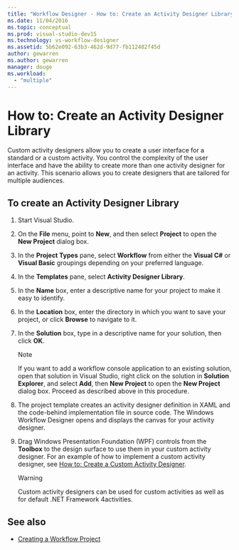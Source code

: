 ```yaml
---
title: "Workflow Designer - How to: Create an Activity Designer Library"
ms.date: 11/04/2016
ms.topic: conceptual
ms.prod: visual-studio-dev15
ms.technology: vs-workflow-designer
ms.assetid: 5b62e092-63b3-462d-9d77-fb112482f45d
author: gewarren
ms.author: gewarren
manager: douge
ms.workload:
  - "multiple"
---
```

# How to: Create an Activity Designer Library
Custom activity designers allow you to create a user interface for a standard or a custom activity. You control the complexity of the user interface and have the ability to create more than one activity designer for an activity. This scenario allows you to create designers that are tailored for multiple audiences.

## To create an Activity Designer Library

1.  Start Visual Studio.

2.  On the **File** menu, point to **New**, and then select **Project** to open the **New Project** dialog box.

3.  In the **Project Types** pane, select **Workflow** from either the **Visual C#** or **Visual Basic** groupings depending on your preferred language.

4.  In the **Templates** pane, select **Activity Designer Library**.

5.  In the **Name** box, enter a descriptive name for your project to make it easy to identify.

6.  In the **Location** box, enter the directory in which you want to save your project, or click **Browse** to navigate to it.

7.  In the **Solution** box, type in a descriptive name for your solution, then click **OK**.

    > [!NOTE]
    > If you want to add a workflow console application to an existing solution, open that solution in Visual Studio, right click on the solution in **Solution Explorer**, and select **Add**, then **New Project** to open the **New Project** dialog box. Proceed as described above in this procedure.

8.  The project template creates an activity designer definition in XAML and the code-behind implementation file in source code. The Windows Workflow Designer opens and displays the canvas for your activity designer.

9. Drag Windows Presentation Foundation (WPF) controls from the **Toolbox** to the design surface to use them in your custom activity designer.  For an example of how to implement a custom activity designer, see [How to: Create a Custom Activity Designer](/dotnet/framework/windows-workflow-foundation/how-to-create-a-custom-activity-designer).

    > [!WARNING]
    > Custom activity designers can be used for custom activities as well as for default .NET Framework 4activities.

## See also

- [Creating a Workflow Project](../workflow-designer/creating-a-workflow-project.md)